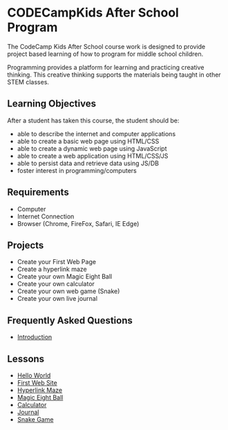 # CODECampKids After School Program

The CodeCamp Kids After School course work is designed to provide project based learning of how to program for middle school children.

Programming provides a platform for learning and practicing creative thinking. This creative thinking supports the materials being taught in other STEM classes.

## Learning Objectives

After a student has taken this course, the student should be:

* able to describe the internet and computer applications
* able to create a basic web page using HTML/CSS
* able to create a dynamic web page using JavaScript
* able to create a web application using HTML/CSS/JS
* able to persist data and retrieve data using JS/DB
* foster interest in programming/computers

## Requirements

* Computer
* Internet Connection
* Browser (Chrome, FireFox, Safari, IE Edge)

## Projects

* Create your First Web Page
* Create a hyperlink maze
* Create your own Magic Eight Ball
* Create your own calculator
* Create your own web game (Snake)
* Create your own live journal

## Frequently Asked Questions

- [Introduction](/intro)

## Lessons

- [Hello World](/1-hello-world/)
- [First Web Site](/2-first-web-site/)
- [Hyperlink Maze](/3-maze-game/)
- [Magic Eight Ball](/4-magic-eight-ball/)
- [Calculator](/5-calculator/)
- [Journal](/6-journal/)
- [Snake Game](/7-snake-game/)
